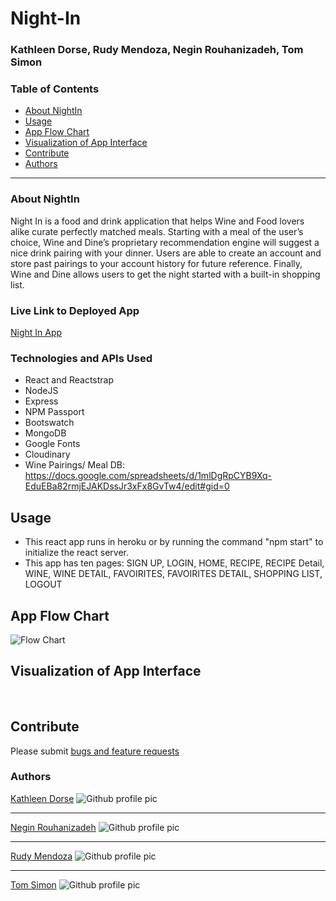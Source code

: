 # Night-In

### Kathleen Dorse, Rudy Mendoza, Negin Rouhanizadeh, Tom Simon

### Table of Contents

- [About NightIn](###about-NightIn)
- [Usage](###usage)
- [App Flow Chart](###app-flow-chart)
- [Visualization of App Interface](###visualization-of-app-interface)
- [Contribute](###contribute)
- [Authors](###authors)

---

### About NightIn

Night In is a food and drink application that helps Wine and Food lovers alike curate perfectly matched meals. Starting with a meal of the user’s choice, Wine and Dine’s proprietary recommendation engine will suggest a nice drink pairing with your dinner. Users are able to create an account and store past pairings to your account history for future reference. Finally, Wine and Dine allows users to get the night started with a built-in shopping list.

### Live Link to Deployed App

[Night In App](https://nightinapp.herokuapp.com/)

### Technologies and APIs Used

- React and Reactstrap
- NodeJS
- Express
- NPM Passport
- Bootswatch
- MongoDB
- Google Fonts
- Cloudinary
- Wine Pairings/ Meal DB: https://docs.google.com/spreadsheets/d/1mlDgRpCYB9Xq-EduEBa82rmjEJAKDssJr3xFx8GvTw4/edit#gid=0

## Usage

- This react app runs in heroku or by running the command "npm start" to initialize the react server.
- This app has ten pages: SIGN UP, LOGIN, HOME, RECIPE, RECIPE Detail, WINE, WINE DETAIL, FAVOIRITES, FAVOIRITES DETAIL, SHOPPING LIST, LOGOUT

## App Flow Chart

![Flow Chart]("./Images/flow-chart.png")

## Visualization of App Interface

​

## Contribute

Please submit [bugs and feature requests](https://github.com/kathleendorse/NightIn/issues)

### Authors

[Kathleen Dorse]("https://github.com/kathleendorse")
![Github profile pic]("https://avatars2.githubusercontent.com/kathleendorse")

---

[Negin Rouhanizadeh](https://github.com/nrouhanizdeh)
![Github profile pic]("https://avatars2.githubusercontent.com/nrouhanizdeh")

---

[Rudy Mendoza]("https://github.com/mendozar")
![Github profile pic]("https://avatars2.githubusercontent.com/mendozar")

---

[Tom Simon]("https://github.com/tomone")
![Github profile pic]("https://avatars2.githubusercontent.com/tomone")
